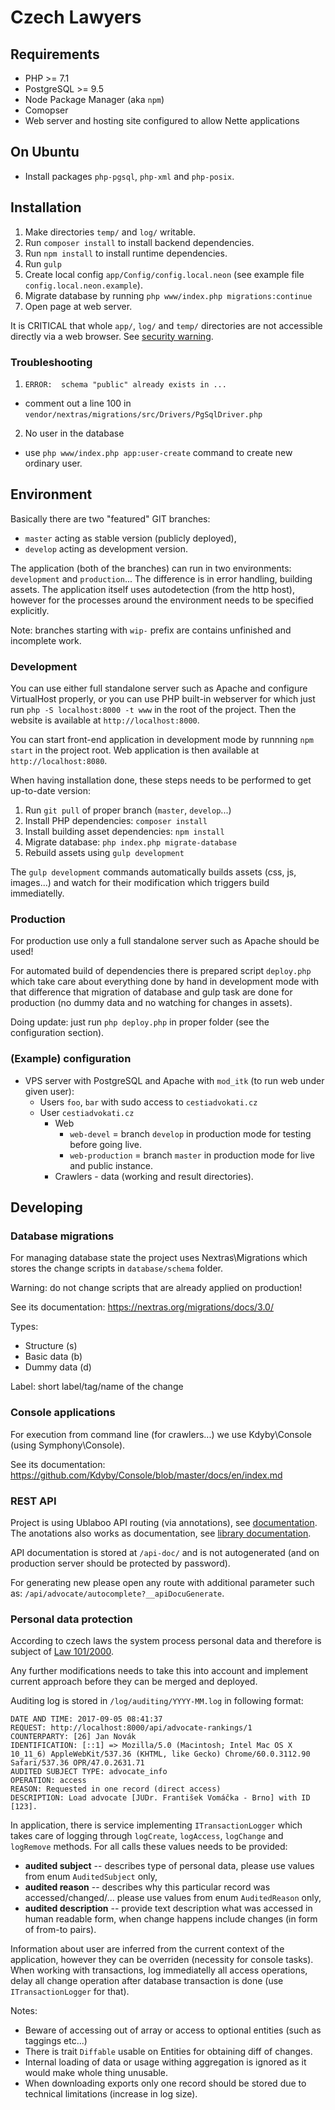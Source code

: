 # Czech Lawyers

## Requirements

 - PHP >= 7.1
 - PostgreSQL >= 9.5
 - Node Package Manager (aka `npm`)
 - Comopser
 - Web server and hosting site configured to allow Nette applications

## On Ubuntu

 - Install packages ``php-pgsql``, ``php-xml`` and ``php-posix``.

## Installation

1. Make directories `temp/` and `log/` writable.
2. Run `composer install` to install backend dependencies.
3. Run `npm install` to install runtime dependencies.
4. Run `gulp`
5. Create local config `app/Config/config.local.neon` (see example file `config.local.neon.example`).
6. Migrate database by running `php www/index.php migrations:continue`
7. Open page at web server.

It is CRITICAL that whole `app/`, `log/` and `temp/` directories are not accessible directly
via a web browser. See [security warning](https://nette.org/security-warning).

### Troubleshooting

1. ``ERROR:  schema "public" already exists in ...``
  - comment out a line 100 in ``vendor/nextras/migrations/src/Drivers/PgSqlDriver.php``
  
2. No user in the database
  - use  `php www/index.php app:user-create` command to create new ordinary user.

## Environment

Basically there are two "featured" GIT branches:

 - `master` acting as stable version (publicly deployed),
 - `develop` acting as development version.

The application (both of the branches) can run in two environments: `development` and `production`... The difference is in error handling, building assets. The application itself uses autodetection (from the http host), however for the processes around the environment needs to be specified explicitly.

Note: branches starting with `wip-` prefix are contains unfinished and incomplete work.

### Development

You can use either full standalone server such as Apache and configure VirtualHost properly, or you can use PHP built-in webserver for which just run `php -S localhost:8000 -t www` in the root of the project. Then the website is available at `http://localhost:8000`.

You can start front-end application in development mode by runnning `npm start` in the project root. Web application is then available at `http://localhost:8080`. 


When having installation done, these steps needs to be performed to get up-to-date version:

1. Run `git pull` of proper branch (`master`, `develop`...)
2. Install PHP dependencies: `composer install`
3. Install building asset dependencies: `npm install`
4. Migrate database: `php index.php migrate-database`
5. Rebuild assets using `gulp development`

The `gulp development` commands automatically builds assets (css, js, images...) and watch for their modification which triggers build immediatelly.

### Production

For production use only a full standalone server such as Apache should be used!

For automated build of dependencies there is prepared script `deploy.php` which take care about everything done by hand in development mode with that difference that migration of database and gulp task are done for production (no dummy data and no watching for changes in assets).

Doing update: just run `php deploy.php` in proper folder (see the configuration section).

### (Example) configuration

* VPS server with PostgreSQL and Apache with `mod_itk` (to run web under given user):
  * Users `foo`, `bar` with sudo access to `cestiadvokati.cz`
  * User `cestiadvokati.cz`
    * Web
  	   * `web-devel` = branch `develop` in production mode for testing before going live.
  	   * `web-production` = branch `master` in production mode for live and public instance.
    * Crawlers - data (working and result directories).


## Developing

### Database migrations

For managing database state the project uses Nextras\Migrations which stores the change scripts in `database/schema` folder.

Warning: do not change scripts that are already applied on production!

See its documentation: https://nextras.org/migrations/docs/3.0/

Types:

  * Structure (s)
  * Basic data (b)
  * Dummy data (d)

Label: short label/tag/name of the change

### Console applications

For execution from command line (for crawlers...) we use Kdyby\Console (using Symphony\Console).

See its documentation: https://github.com/Kdyby/Console/blob/master/docs/en/index.md

### REST API

Project is using Ublaboo API routing (via annotations), see [documentation](https://ublaboo.org/api-router/annotation-routing).
The anotations also works as documentation, see [library documentation](https://ublaboo.org/api-docu/).

API documentation is stored at `/api-doc/` and is not autogenerated (and on production server should be protected by password).

For generating new please open any route with additional parameter such as: `/api/advocate/autocomplete?__apiDocuGenerate`.

### Personal data protection

According to czech laws the system process personal data and therefore is subject of [Law 101/2000](https://www.uoou.cz/files/101_cz.pdf).

Any further modifications needs to take this into account and implement current approach before they can be merged and deployed.

Auditing log is stored in `/log/auditing/YYYY-MM.log` in following format:
```
DATE AND TIME: 2017-09-05 08:41:37
REQUEST: http://localhost:8000/api/advocate-rankings/1
COUNTERPARTY: [26] Jan Novák
IDENTIFICATION: [::1] => Mozilla/5.0 (Macintosh; Intel Mac OS X 10_11_6) AppleWebKit/537.36 (KHTML, like Gecko) Chrome/60.0.3112.90 Safari/537.36 OPR/47.0.2631.71
AUDITED SUBJECT TYPE: advocate_info
OPERATION: access
REASON: Requested in one record (direct access)
DESCRIPTION: Load advocate [JUDr. František Vomáčka - Brno] with ID [123].
```

In application, there is service implementing `ITransactionLogger` which takes care of logging through `logCreate`, `logAccess`, `logChange` and `logRemove` methods.
For all calls these values needs to be provided:

- **audited subject** -- describes type of personal data, please use values from enum `AuditedSubject` only,
- **audited reason** -- describes why this particular record was accessed/changed/... please use values from enum `AuditedReason` only,
- **audited description** -- provide text description what was accessed in human readable form, when change happens include changes (in form of from-to pairs).

Information about user are inferred from the current context of the application, however they can be overriden (necessity for console tasks).
When working with transactions, log immediatelly all access operations, delay all change operation after database transaction is done (use `ITransactionLogger` for that).

Notes:

- Beware of accessing out of array or access to optional entities (such as taggings etc...)
- There is trait `Diffable` usable on Entities for obtaining diff of changes.
- Internal loading of data or usage withing aggregation is ignored as it would make whole thing unusable.
- When downloading exports only one record should be stored due to technical limitations (increase in log size).
